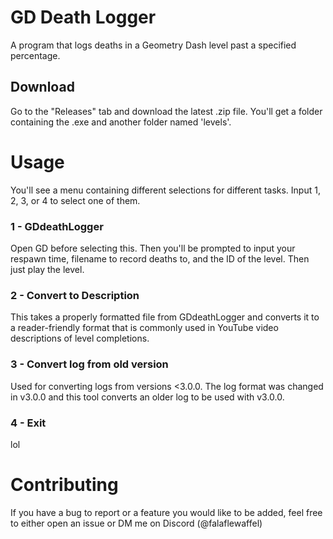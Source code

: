 # GD Death Logger
A program that logs deaths in a Geometry Dash level past a specified percentage.

## Download
Go to the "Releases" tab and download the latest .zip file. You'll get a folder containing the .exe and another folder named 'levels'.

# Usage
You'll see a menu containing different selections for different tasks. Input 1, 2, 3, or 4 to select one of them.

### 1 - GDdeathLogger
Open GD before selecting this. Then you'll be prompted to input your respawn time, filename to record deaths to, and the ID of the level. Then just play the level.

### 2 - Convert to Description
This takes a properly formatted file from GDdeathLogger and converts it to a reader-friendly format that is commonly used in YouTube video descriptions of level completions.

### 3 - Convert log from old version
Used for converting logs from versions <3.0.0. The log format was changed in v3.0.0 and this tool converts an older log to be used with v3.0.0.

### 4 - Exit
lol

# Contributing
If you have a bug to report or a feature you would like to be added, feel free to either open an issue or DM me on Discord (@falaflewaffel)
